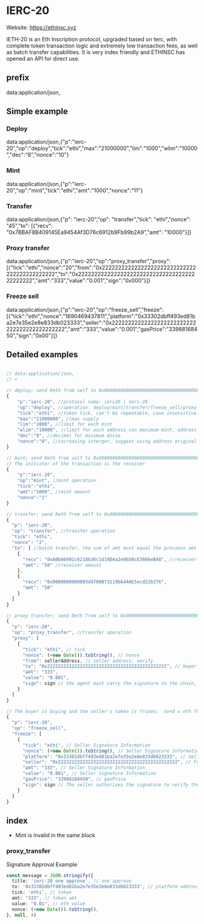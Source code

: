 # IERC-20

Website: https://ethinsc.xyz

IETH-20 is an Eth Inscription protocol, upgraded based on terc, with complete token transaction logic and extremely low transaction fees, as well as batch transfer capabilities.
It is very index friendly and ETHINSC has opened an API for direct use.

## prefix
data:application/json,

## Simple example

### Deploy
data:application/json,{"p":"ierc-20","op":"deploy","tick":"ethi","max":"21000000","lim":"1000","wlim":"10000","dec":"8","nonce":"10"}

### Mint
data:application/json,{"p":"ierc-20","op":"mint","tick":"ethi","amt":"1000","nonce":"11"}

### Transfer
data:application/json,{"p": "ierc-20","op": "transfer","tick": "ethi","nonce": "45","to": [{"recv": "0x7BBAF8B409145Ea9454Af3D76c6912b9Fb99b2A9","amt": "10000"}]}

### Proxy transfer

data:application/json,{"p":"ierc-20","op":"proxy_transfer","proxy":[{"tick":"ethi","nonce":"20","from":"0x22222222222222222222222222222222222222222222","to":"0x22222222222222222222222222222222222222222222","amt":"333","value":"0.001","sign":"0x000"}]}

### Freeze sell

data:application/json,{"p":"ierc-20","op":"freeze_sell","freeze":[{"tick":"ethi","nonce":"1690469437811","platform":"0x33302dbff493ed81ba2e7e35e2e8e833db023333","seller":"0x22222222222222222222222222222222222222222222","amt":"333","value":"0.001","gasPrice":"33988168450","sign":"0x00"}]}

## Detailed examples

``` js

// data:application/json,
// +

// deploy; send 0eth from self to 0x0000000000000000000000000000000000000000;
{
    "p":"ierc-20", //protocol name: ierc20 | terc-20
    "op":"deploy", //operation: deploy/mint/transfer/freeze_sell/proxy_transfer
    "tick":"ethi", //token tick, can't be repeatable, case insensitive.
    "max":"21000000", //max supply
    "lim":"1000", //limit for each mint
    "wlim":"10000", //limit for each address can maximum mint, address balance < deploy.wlim (Before mint, please do not receive transfers from others, transfers are also counted as balance)
    "dec":"8", //decimal for minimum divie
    "nonce":"0", //increasing interger, suggest using address original nonce
}

// mint; send 0eth from self to 0x0000000000000000000000000000000000000000;
// The initiator of the transaction is the receiver
{
    "p":"ierc-20",
    "op":"mint", //mint operation
    "tick":"ethi",
    "amt":"1000", //mint amount
    "nonce":"1"
}

// transfer; send 0eth from self to 0x0000000000000000000000000000000000000000
{
  "p": "ierc-20",
  "op": "transfer", //transfer operation
  "tick": "ethi",
  "nonce": "2",
  "to": [ //batch transfer, the sum of amt must equal the previous amt param
    {
      "recv": "0xA0b86991c6218b36c1d19D4a2e9Eb0cE3606eB48", //receiver address
      "amt": "50" //receiver amount
    },
    {
      "recv": "0x0000000000085d4780B73119b644AE5ecd22b376",
      "amt": "50"
    }
  ]
}

// proxy transfer; send 0eth from self to 0x0000000000000000000000000000000000000000 or 0x33302dbff493ed81ba2e7e35e2e8e833db023333 or platform address
{
  "p": "ierc-20",
  "op": "proxy_transfer", //transfer operation
  "proxy": [
    {
      "tick": "ethi", // tick
      "nonce": (+new Date()).toString(), // nonce
      "from": sellerAddress, // seller address, verify
      "to": "0x22222222222222222222222222222222222222222222", // buyer address (test)
      "amt": "333",
      "value": "0.001",
      "sign": sign // the agent must carry the signature to the chain, which can be confirmed
    }
  ]
}

// The buyer is buying and the seller's token is frozen;  send x eth from self to 0x0000000000000000000000000000000000000000 or 0x33302dbff493ed81ba2e7e35e2e8e833db023333 or platform address
{
  "p": "ierc-20",
  "op": "freeze_sell",
  "freeze": [
    {
      "tick": "ethi", // Seller Signature Information
      "nonce": (+new Date()).toString(), // Seller Signature Information
      "platform": "0x33302dbff493ed81ba2e7e35e2e8e833db023333", // Seller signature information: corresponding platform
      "seller": "0x22222222222222222222222222222222222222222222", // Freeze the corresponding seller
      "amt": "333", // Seller Signature Information
      "value": "0.001", // Seller Signature Information
      "gasPrice": "33988168450", // gasPrice
      "sign": sign // The seller authorizes the signature to verify the use
    }
  ]
}
```

## index

* Mint is invalid in the same block

### proxy_transfer

Signature Approval Example

``` ts
const message = JSON.stringify({
  title: 'ierc-20 one approve', // one approve
  to: '0x33302dbff493ed81ba2e7e35e2e8e833db023333', // platform address
  tick: 'ethi', // token
  amt: "333", // token amt
  value: "0.01", // eth value
  nonce: (+new Date()).toString(),
}, null, 4)
```
